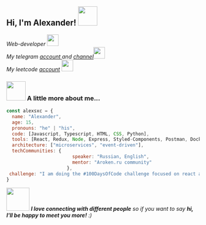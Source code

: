 <h2> Hi, I'm Alexander! <img src="https://media.giphy.com/media/mGcNjsfWAjY5AEZNw6/giphy.gif" width="50"></h2>
<p><em>Web-developer <img src="https://media.giphy.com/media/fYSnHlufseco8Fh93Z/giphy.gif" width="30"></br>My telegram <a href="https://t.me/alexsxcc">account </a> and <a href="https://t.me/icuvmmdtup">channel</a><img src="https://media.giphy.com/media/WUlplcMpOCEmTGBtBW/giphy.gif" width="30"> </br>My leetcode <a href="https://leetcode.com/u/qwsrtus/">account</a> <img src="https://media.giphy.com/media/llOuyzMCQIXCfHbRl4/giphy.gif" width="30">
</em></p>

### <img src="https://media.giphy.com/media/VgCDAzcKvsR6OM0uWg/giphy.gif" width="50"> A little more about me...  

```javascript
const alexsxc = {
  name: "Alexander",
  age: 15,
  pronouns: "he" | "his",
  code: [Javascript, Typescript, HTML, CSS, Python],
  tools: [React, Redux, Node, Express, Styled-Components, Postman, Docker, FLask],
  architecture: ["microservices", "event-driven"],
  techCommunities: {
                        speaker: "Russian, English",
                        mentor: "Aroken.ru community"
                      },
 challenge: "I am doing the #100DaysOfCode challenge focused on react and typescript"
}
```

<img src="https://media.giphy.com/media/SSWmGVbh7ctgxZavhc/giphy.gif" width="60"> <em><b>I love connecting with different people</b> so if you want to say <b>hi, I'll be happy to meet you more!</b> :)</em>
